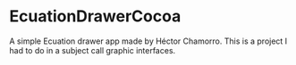 # EcuationDrawerCocoa
A simple Ecuation drawer app made by Héctor Chamorro. This is a project I had to do in a subject call graphic interfaces.

